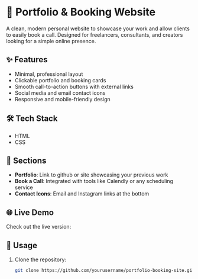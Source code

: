# 📇 Portfolio & Booking Website

A clean, modern personal website to showcase your work and allow clients to easily book a call. Designed for freelancers, consultants, and creators looking for a simple online presence.

## ✨ Features

- Minimal, professional layout
- Clickable portfolio and booking cards
- Smooth call-to-action buttons with external links
- Social media and email contact icons
- Responsive and mobile-friendly design

## 🛠️ Tech Stack

- HTML
- CSS

## 🔗 Sections

- **Portfolio**: Link to github or site showcasing your previous work
- **Book a Call**: Integrated with tools like Calendly or any scheduling service
- **Contact Icons**: Email and Instagram links at the bottom


## 🌐 Live Demo

Check out the live version: 

## 🧰 Usage

1. Clone the repository:
   ```bash
   git clone https://github.com/yourusername/portfolio-booking-site.git
